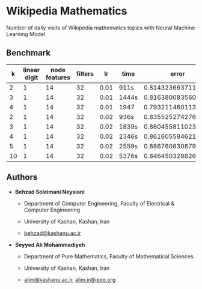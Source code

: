 # Wikipedia Mathematics

Number of daily visits of Wikipedia mathematics topics with Neural Machine Learning Model

## Benchmark

|  k | linear digit | node features | filters |  lr  |  time  |  error  |
| -- | ------------ | ------------- | ------- | ---- | ------ | ------- |
| 2  |       1      |    14   | 32 | 0.01 | 911s | 0.8143236637115479 |
| 3  |       1      |    14   | 32 | 0.01 | 1444s | 0.8163800835609436 |
| 4 | 1 | 14 | 32 | 0.01 | 1947 | 0.7932114601135254 |
| 2 | 1 | 14 | 32 | 0.02 | 936s | 0.8355252742767334 |
| 3 | 1 | 14 | 32 | 0.02 | 1839s | 0.8604558110237122 |
| 4 | 1 | 14 | 32 | 0.02 | 2346s | 0.8616055846214294 |
| 5 | 1 | 14 | 32 | 0.02 | 2559s | 0.8867608308792114 |
| 10 | 1 | 14 | 32 | 0.02 | 5376s | 0.8464503288269043

## Authors

- **Behzad Soleimani Neysiani**

  - Department of Computer Engineering, Faculty of Electrical & Computer Engineering

  - University of Kashan, Kashan, Iran

  - behzad@kashanu.ac.ir

- **Seyyed Ali Mohammadiyeh**

  - Department of Pure Mathematics, Faculty of Mathematical Sciences

  - University of Kashan, Kashan, Iran

  - alim@kashanu.ac.ir, alim.ir@ieee.org


